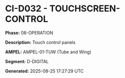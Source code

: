 # CI-D032 - TOUCHSCREEN-CONTROL

**Phase:** 08-OPERATION

**Description:** Touch control panels

**AMPEL:** AMPEL-01-TUW (Tube and Wing)

**Segment:** D-DIGITAL

**Generated:** 2025-08-25 17:27:29 UTC
